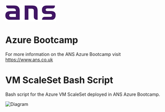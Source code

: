 ![ANS](Images/ans_logo_small.png)
# Azure Bootcamp
For more information on the ANS Azure Bootcamp  visit https://www.ans.co.uk

# VM ScaleSet Bash Script
Bash script for the Azure VM ScaleSet deployed in ANS Azure Bootcamp.

![Diagram](Images/ScaleSet–FileViewer.jpg)